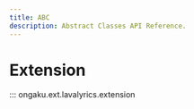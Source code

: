 ```yaml
---
title: ABC
description: Abstract Classes API Reference.
---
```


# Extension

::: ongaku.ext.lavalyrics.extension